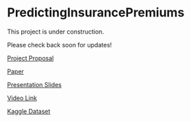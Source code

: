 # PredictingInsurancePremiums

This project is under construction. 

Please check back soon for updates!


[Project Proposal](https://github.com/madelinebauer/PredictingInsurancePremiums/blob/6c248c310773e0e27f15794a7c950f531587735b/8.1%20Project%20Proposal%20-%20BAUER.pdf 'Project Proposal')

[Paper](https://github.com/madelinebauer/PredictingInsurancePremiums/blob/ce2d50510a5e6e3424c8b54978b50c2782de9429/Predicting%20Insurance%20Premiums%20-%20BAUER.pdf 'Paper')

[Presentation Slides](https://github.com/madelinebauer/PredictingInsurancePremiums/blob/f21d43808cfbefa4df3cfc19b24484d19867163b/Presentation3_BAUER.pdf 'Slides')

[Video Link](https://github.com/madelinebauer/PredictingInsurancePremiums/blob/3373c719f63c52af9c168020bc9419496bf80f9d/Presentation%20Link%20Project%203.pdf 'Video')

[Kaggle Dataset](https://github.com/madelinebauer/PredictingInsurancePremiums/blob/3fbe491e7487104ace05125f79e60782b5e4396e/insurance.csv 'Kaggle')


